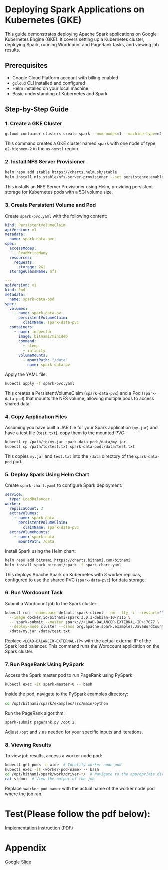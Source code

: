 # Deploying Spark Applications on Kubernetes (GKE)

This guide demonstrates deploying Apache Spark applications on Google Kubernetes Engine (GKE). It covers setting up a Kubernetes cluster, deploying Spark, running Wordcount and PageRank tasks, and viewing job results.

## Prerequisites
- Google Cloud Platform account with billing enabled
- `gcloud` CLI installed and configured
- Helm installed on your local machine
- Basic understanding of Kubernetes and Spark

## Step-by-Step Guide

### 1. Create a GKE Cluster
```bash
gcloud container clusters create spark --num-nodes=1 --machine-type=e2-highmem-2 --region=us-west1
```
This command creates a GKE cluster named `spark` with one node of type `e2-highmem-2` in the `us-west1` region.

### 2. Install NFS Server Provisioner
```bash
helm repo add stable https://charts.helm.sh/stable
helm install nfs stable/nfs-server-provisioner --set persistence.enabled=true,persistence.size=5Gi
```
This installs an NFS Server Provisioner using Helm, providing persistent storage for Kubernetes pods with a 5Gi volume size.

### 3. Create Persistent Volume and Pod
Create `spark-pvc.yaml` with the following content:
```yaml
kind: PersistentVolumeClaim
apiVersion: v1
metadata:
  name: spark-data-pvc
spec:
  accessModes:
    - ReadWriteMany
  resources:
    requests:
      storage: 2Gi
  storageClassName: nfs

---
apiVersion: v1
kind: Pod
metadata:
  name: spark-data-pod
spec:
  volumes:
    - name: spark-data-pv
      persistentVolumeClaim:
        claimName: spark-data-pvc
  containers:
    - name: inspector
      image: bitnami/minideb
      command:
        - sleep
        - infinity
      volumeMounts:
        - mountPath: "/data"
          name: spark-data-pv
```
Apply the YAML file:
```bash
kubectl apply -f spark-pvc.yaml
```
This creates a PersistentVolumeClaim (`spark-data-pvc`) and a Pod (`spark-data-pod`) that mounts the NFS volume, allowing multiple pods to access shared data.

### 4. Copy Application Files
Assuming you have built a JAR file for your Spark application (`my.jar`) and have a test file (`test.txt`), copy them to the mounted PVC:
```bash
kubectl cp /path/to/my.jar spark-data-pod:/data/my.jar
kubectl cp /path/to/test.txt spark-data-pod:/data/test.txt
```
This copies `my.jar` and `test.txt` into the `/data` directory of the `spark-data-pod` pod.

### 5. Deploy Spark Using Helm Chart
Create `spark-chart.yaml` to configure Spark deployment:
```yaml
service:
  type: LoadBalancer
worker:
  replicaCount: 3
  extraVolumes:
    - name: spark-data
      persistentVolumeClaim:
        claimName: spark-data-pvc
  extraVolumeMounts:
    - name: spark-data
      mountPath: /data
```
Install Spark using the Helm chart:
```bash
helm repo add bitnami https://charts.bitnami.com/bitnami
helm install spark bitnami/spark -f spark-chart.yaml
```
This deploys Apache Spark on Kubernetes with 3 worker replicas, configured to use the shared PVC (`spark-data-pvc`) for data storage.

### 6. Run Wordcount Task
Submit a Wordcount job to the Spark cluster:
```bash
kubectl run --namespace default spark-client --rm --tty -i --restart='Never' \
  --image docker.io/bitnami/spark:3.0.1-debian-10-r115 \
  -- spark-submit --master spark://<LOAD-BALANCER-EXTERNAL-IP>:7077 \
  --deploy-mode cluster --class org.apache.spark.examples.JavaWordCount \
  /data/my.jar /data/test.txt
```
Replace `<LOAD-BALANCER-EXTERNAL-IP>` with the actual external IP of the Spark load balancer. This command runs the Wordcount application on the Spark cluster.

### 7. Run PageRank Using PySpark
Access the Spark master pod to run PageRank using PySpark:
```bash
kubectl exec -it spark-master-0 -- bash
```
Inside the pod, navigate to the PySpark examples directory:
```bash
cd /opt/bitnami/spark/examples/src/main/python
```
Run the PageRank algorithm:
```bash
spark-submit pagerank.py /opt 2
```
Adjust `/opt` and `2` as needed for your specific inputs and iterations.

### 8. Viewing Results
To view job results, access a worker node pod:
```bash
kubectl get pods -o wide  # Identify worker node pod
kubectl exec -it <worker-pod-name> -- bash
cd /opt/bitnami/spark/work/driver-*/  # Navigate to the appropriate directory
cat stdout  # View the output of the job
```
Replace `<worker-pod-name>` with the actual name of the worker node pod where the job ran.

# Test(Please follow the pdf below):
[Implementation Instruction (PDF)](https://github.com/KadirbekSharau/BigData/blob/main/Wordcount%2C%20Pagerank%20running%20on%20Spark.pdf)

# Appendix
[Google Slide](https://docs.google.com/presentation/d/1KWS158jt0sAWmMLxdeAgnKxXQDDfBuOAx6p1BQIsL3I/edit?usp=sharing)
